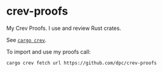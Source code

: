 # crev-proofs

My Crev Proofs. I use and review Rust crates. 

See [`cargo crev`](https://github.com/dpc/crev/tree/master/cargo-crev).

To import and use my proofs call:

```
cargo crev fetch url https://github.com/dpc/crev-proofs
```

